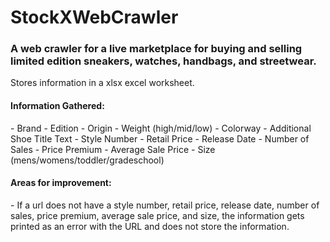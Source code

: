 # StockXWebCrawler
<h3>A web crawler for a live marketplace for buying and selling limited edition sneakers, watches, handbags, and streetwear.</h2>

<p>Stores information in a xlsx excel worksheet.</p>
<h4>Information Gathered:</h4>
- Brand
- Edition
- Origin
- Weight (high/mid/low)
- Colorway
- Additional Shoe Title Text
- Style Number
- Retail Price
- Release Date
- Number of Sales
- Price Premium
- Average Sale Price
- Size (mens/womens/toddler/gradeschool)

<h4>Areas for improvement:</h4>
- If a url does not have a style number, retail price, release date, number of sales, price premium, average sale price, and size, the information gets printed as an error with the URL and does not store the information.
